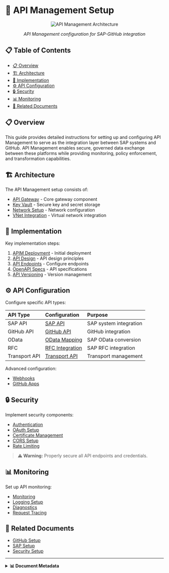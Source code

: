 # 🔌 API Management Setup

<div align="center">
  
  ![API Management Architecture](../../../assets/images/architecture/api-implementation.svg)
  
  *API Management configuration for SAP-GitHub integration*
</div>

## 📋 Table of Contents

- [📋 Overview](#-overview)
- [🏗️ Architecture](#️-architecture)
- [🔧 Implementation](#-implementation)
- [⚙️ API Configuration](#️-api-configuration)
- [🔒 Security](#-security)
- [📊 Monitoring](#-monitoring)
- [🔗 Related Documents](#-related-documents)

## 📋 Overview

This guide provides detailed instructions for setting up and configuring API Management to serve as the integration layer between SAP systems and GitHub. API Management enables secure, governed data exchange between these platforms while providing monitoring, policy enforcement, and transformation capabilities.

## 🏗️ Architecture

The API Management setup consists of:

- [API Gateway](./apim-deployment.md) - Core gateway component
- [Key Vault](./key-vault.md) - Secure key and secret storage
- [Network Setup](./network-setup.md) - Network configuration
- [VNet Integration](./vnet-integration.md) - Virtual network integration

## 🔧 Implementation

Key implementation steps:

1. [APIM Deployment](./apim-deployment.md) - Initial deployment
2. [API Design](./api-design.md) - API design principles
3. [API Endpoints](./api-endpoints.md) - Configure endpoints
4. [OpenAPI Specs](./openapi-specs.md) - API specifications
5. [API Versioning](./api-versioning.md) - Version management

## ⚙️ API Configuration

Configure specific API types:

| API Type | Configuration | Purpose |
|:---------|:--------------|:---------|
| SAP API | [SAP API](./sap-api.md) | SAP system integration |
| GitHub API | [GitHub API](./github-api.md) | GitHub integration |
| OData | [OData Mapping](./odata-mapping.md) | SAP OData conversion |
| RFC | [RFC Integration](./rfc-integration.md) | SAP RFC integration |
| Transport API | [Transport API](./transport-api.md) | Transport management |

Advanced configuration:

- [Webhooks](./webhooks.md)
- [GitHub Apps](./github-apps.md)

## 🔒 Security

Implement security components:

- [Authentication](./authentication.md)
- [OAuth Setup](./oauth-setup.md)
- [Certificate Management](./certificate-management.md)
- [CORS Setup](./cors-setup.md)
- [Rate Limiting](./rate-limiting.md)

> **⚠️ Warning:** Properly secure all API endpoints and credentials.

## 📊 Monitoring

Set up API monitoring:

- [Monitoring](./monitoring.md)
- [Logging Setup](./logging-setup.md)
- [Diagnostics](./diagnostics.md)
- [Request Tracing](./request-tracing.md)

## 🔗 Related Documents

- [GitHub Setup](../github-setup/index.md)
- [SAP Setup](../sap-setup/index.md)
- [Security Setup](../security-setup/index.md)

---

<details>
<summary><strong>📊 Document Metadata</strong></summary>

- **Last Updated:** 2025-04-07
- **Author:** SAP-GitHub Integration Team
- **Version:** 1.0.0
- **Status:** Published
</details>